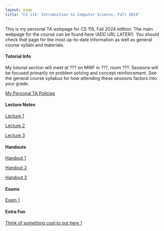 ```yaml
---
layout: page
title: "CS 115: Introduction to Computer Science, Fall 2024"
---
```


This is my personal TA webpage for CS 115, Fall 2024 edition. The main webpage for the course can be found here (ADD URL LATER!). You should check *that* page for the most up-to-date information as well as general course syllabi and materials.

#### Tutorial Info

My tutorial section will meet at ??? on MWF in ???, room ???. Sessions will be focused primarily on problem solving and concept reinforcement.
See the general course syllabus for how attending these sessions factors into your grade.

[My Personal TA Policies](/courses/quantum-mechanics/Sample_Course_Outline.pdf)


#### Lecture Notes

[Lecture 1](/courses/quantum-mechanics/Sample_Lecture_Notes.pdf)

[Lecture 2](/courses/quantum-mechanics/Sample_Lecture_Notes.pdf)

[Lecture 3](/courses/quantum-mechanics/Sample_Lecture_Notes.pdf)

#### Handouts

[Handout 1](/courses/quantum-mechanics/Sample_Lecture_Notes.pdf)

[Handout 2](/courses/quantum-mechanics/Sample_Lecture_Notes.pdf)

[Handout 3](/courses/quantum-mechanics/Sample_Lecture_Notes.pdf)

#### Exams

[Exam 1](/courses/quantum-mechanics/Sample_Exam.pdf)

#### Extra Fun

[ Think of something cool to put here 1](/courses/quantum-mechanics/Sample_Midterm.pdf)